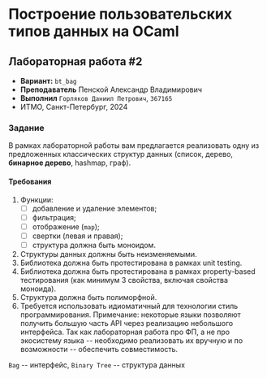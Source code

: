 # Построение пользовательских типов данных на OCaml

## Лабораторная работа #2

- **Вариант:** `bt_bag`
- **Преподаватель** Пенской Александр Владимирович  
- **Выполнил** `Горляков Даниил Петрович`, `367165`
- ИТМО, Санкт-Петербург, 2024

### Задание

В рамках лабораторной работы вам предлагается реализовать одну из предложенных
классических структур данных (список, дерево, __бинарное дерево__, hashmap, граф).

#### Требования
1. Функции:
    * [ ] добавление и удаление элементов;
    * [ ] фильтрация;
    * [ ] отображение (`map`);
    * [ ] свертки (левая и правая);
    * [ ] структура должна быть моноидом.
2. Структуры данных должны быть неизменяемыми.
3. Библиотека должна быть протестирована в рамках unit testing.
4. Библиотека должна быть протестирована в рамках property-based тестирования
(как минимум 3 свойства, включая свойства моноида).
5. Структура должна быть полиморфной.
6. Требуется использовать идиоматичный для технологии стиль программирования.
Примечание: некоторые языки позволяют получить большую часть API через
реализацию небольшого интерфейса.
Так как лабораторная работа про ФП, а не про экосистему языка -- необходимо
реализовать их вручную и по возможности -- обеспечить совместимость.

`Bag` -- интерфейс, `Binary Tree` -- структура данных